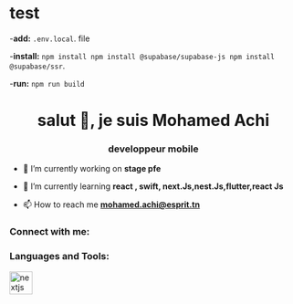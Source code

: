 # test
 
 -**add:** `.env.local`. file

 
 -**install:** `npm install npm install @supabase/supabase-js npm install @supabase/ssr`.
 
 
 
 -**run:** `npm run build`
 <h1 align="center">salut 👋, je suis Mohamed Achi</h1>
<h3 align="center">developpeur mobile</h3>

- 🔭 I’m currently working on **stage pfe**

- 🌱 I’m currently learning **react , swift, next.Js,nest.Js,flutter,react Js**

- 📫 How to reach me **mohamed.achi@esprit.tn**

<h3 align="left">Connect with me:</h3>
<p align="left">
</p>

<h3 align="left">Languages and Tools:</h3>
<p align="left"> <a href="https://nextjs.org/" target="_blank" rel="noreferrer"> <img src="https://cdn.worldvectorlogo.com/logos/nextjs-2.svg" alt="nextjs" width="40" height="40"/> </a> </p>
